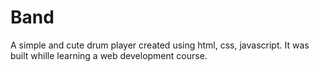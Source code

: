 # Band
A simple and cute drum player created using html, css, javascript. It was built whille learning a web development course.
